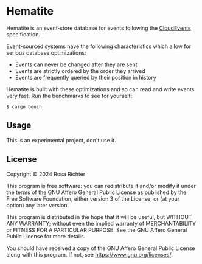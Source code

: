 # Hematite

Hematite is an event-store database for events following the [CloudEvents](https://cloudevents.io) specification.

Event-sourced systems have the following characteristics which allow for serious database optimizations:

- Events can never be changed after they are sent
- Events are strictly ordered by the order they arrived
- Events are frequently queried by their position in history

Hematite is built with these optimizations and so can read and write events very fast.
Run the benchmarks to see for yourself:

```console
$ cargo bench
```

## Usage

This is an experimental project, don't use it.

## License

Copyright © 2024 Rosa Richter

This program is free software: you can redistribute it and/or modify
it under the terms of the GNU Affero General Public License as published by
the Free Software Foundation, either version 3 of the License, or
(at your option) any later version.

This program is distributed in the hope that it will be useful,
but WITHOUT ANY WARRANTY; without even the implied warranty of
MERCHANTABILITY or FITNESS FOR A PARTICULAR PURPOSE.  See the
GNU Affero General Public License for more details.

You should have received a copy of the GNU Affero General Public License
along with this program.  If not, see <https://www.gnu.org/licenses/>.
